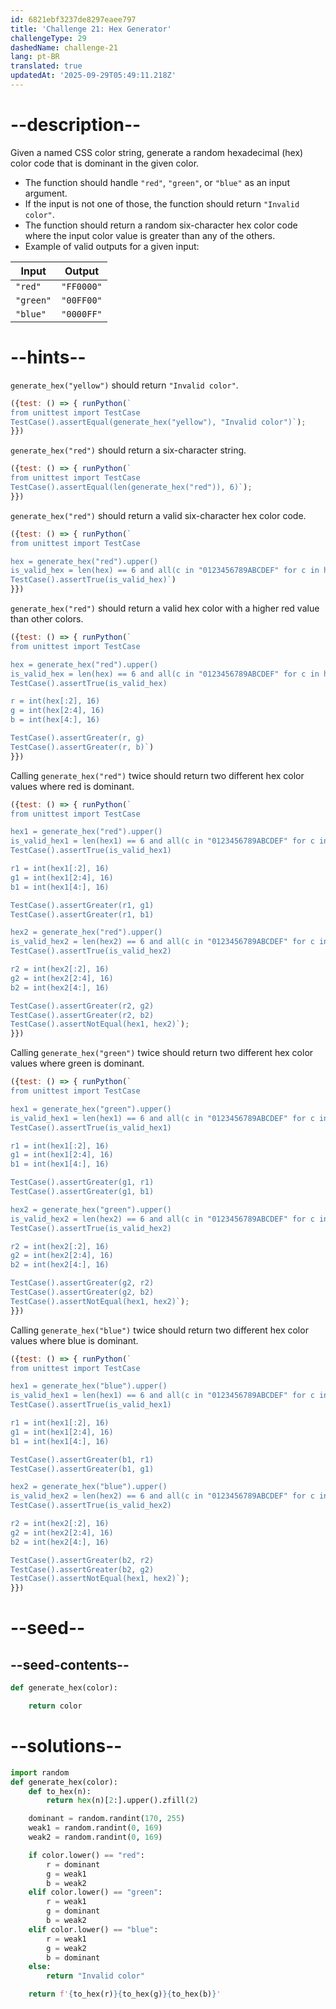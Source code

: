 ```yaml
---
id: 6821ebf3237de8297eaee797
title: 'Challenge 21: Hex Generator'
challengeType: 29
dashedName: challenge-21
lang: pt-BR
translated: true
updatedAt: '2025-09-29T05:49:11.218Z'
---
```


# --description--

Given a named CSS color string, generate a random hexadecimal (hex) color code that is dominant in the given color.

- The function should handle `"red"`, `"green"`, or `"blue"` as an input argument.
- If the input is not one of those, the function should return `"Invalid color"`.
- The function should return a random six-character hex color code where the input color value is greater than any of the others.
- Example of valid outputs for a given input:

| Input   | Output   |
|---------|----------|
| `"red"`   | `"FF0000"` |
| `"green"` | `"00FF00"` |
| `"blue"`  | `"0000FF"` |

# --hints--

`generate_hex("yellow")` should return `"Invalid color"`.

```js
({test: () => { runPython(`
from unittest import TestCase
TestCase().assertEqual(generate_hex("yellow"), "Invalid color")`);
}})
```

`generate_hex("red")` should return a six-character string.

```js
({test: () => { runPython(`
from unittest import TestCase
TestCase().assertEqual(len(generate_hex("red")), 6)`);
}})
```

`generate_hex("red")` should return a valid six-character hex color code.

```js
({test: () => { runPython(`
from unittest import TestCase

hex = generate_hex("red").upper()
is_valid_hex = len(hex) == 6 and all(c in "0123456789ABCDEF" for c in hex)
TestCase().assertTrue(is_valid_hex)`)
}})
```

`generate_hex("red")` should return a valid hex color with a higher red value than other colors.

```js
({test: () => { runPython(`
from unittest import TestCase

hex = generate_hex("red").upper()
is_valid_hex = len(hex) == 6 and all(c in "0123456789ABCDEF" for c in hex)
TestCase().assertTrue(is_valid_hex)

r = int(hex[:2], 16)
g = int(hex[2:4], 16)
b = int(hex[4:], 16)

TestCase().assertGreater(r, g)
TestCase().assertGreater(r, b)`)
}})
```

Calling `generate_hex("red")` twice should return two different hex color values where red is dominant.

```js
({test: () => { runPython(`
from unittest import TestCase

hex1 = generate_hex("red").upper()
is_valid_hex1 = len(hex1) == 6 and all(c in "0123456789ABCDEF" for c in hex1)
TestCase().assertTrue(is_valid_hex1)

r1 = int(hex1[:2], 16)
g1 = int(hex1[2:4], 16)
b1 = int(hex1[4:], 16)

TestCase().assertGreater(r1, g1)
TestCase().assertGreater(r1, b1)

hex2 = generate_hex("red").upper()
is_valid_hex2 = len(hex2) == 6 and all(c in "0123456789ABCDEF" for c in hex2)
TestCase().assertTrue(is_valid_hex2)

r2 = int(hex2[:2], 16)
g2 = int(hex2[2:4], 16)
b2 = int(hex2[4:], 16)

TestCase().assertGreater(r2, g2)
TestCase().assertGreater(r2, b2)
TestCase().assertNotEqual(hex1, hex2)`);
}})
```

Calling `generate_hex("green")` twice should return two different hex color values where green is dominant.

```js
({test: () => { runPython(`
from unittest import TestCase

hex1 = generate_hex("green").upper()
is_valid_hex1 = len(hex1) == 6 and all(c in "0123456789ABCDEF" for c in hex1)
TestCase().assertTrue(is_valid_hex1)

r1 = int(hex1[:2], 16)
g1 = int(hex1[2:4], 16)
b1 = int(hex1[4:], 16)

TestCase().assertGreater(g1, r1)
TestCase().assertGreater(g1, b1)

hex2 = generate_hex("green").upper()
is_valid_hex2 = len(hex2) == 6 and all(c in "0123456789ABCDEF" for c in hex2)
TestCase().assertTrue(is_valid_hex2)

r2 = int(hex2[:2], 16)
g2 = int(hex2[2:4], 16)
b2 = int(hex2[4:], 16)

TestCase().assertGreater(g2, r2)
TestCase().assertGreater(g2, b2)
TestCase().assertNotEqual(hex1, hex2)`);
}})
```

Calling `generate_hex("blue")` twice should return two different hex color values where blue is dominant.

```js
({test: () => { runPython(`
from unittest import TestCase

hex1 = generate_hex("blue").upper()
is_valid_hex1 = len(hex1) == 6 and all(c in "0123456789ABCDEF" for c in hex1)
TestCase().assertTrue(is_valid_hex1)

r1 = int(hex1[:2], 16)
g1 = int(hex1[2:4], 16)
b1 = int(hex1[4:], 16)

TestCase().assertGreater(b1, r1)
TestCase().assertGreater(b1, g1)

hex2 = generate_hex("blue").upper()
is_valid_hex2 = len(hex2) == 6 and all(c in "0123456789ABCDEF" for c in hex2)
TestCase().assertTrue(is_valid_hex2)

r2 = int(hex2[:2], 16)
g2 = int(hex2[2:4], 16)
b2 = int(hex2[4:], 16)

TestCase().assertGreater(b2, r2)
TestCase().assertGreater(b2, g2)
TestCase().assertNotEqual(hex1, hex2)`);
}})
```

# --seed--

## --seed-contents--

```py
def generate_hex(color):

    return color
```

# --solutions--

```py
import random
def generate_hex(color):
    def to_hex(n):
        return hex(n)[2:].upper().zfill(2)

    dominant = random.randint(170, 255)
    weak1 = random.randint(0, 169)
    weak2 = random.randint(0, 169)

    if color.lower() == "red":
        r = dominant
        g = weak1
        b = weak2
    elif color.lower() == "green":
        r = weak1
        g = dominant
        b = weak2
    elif color.lower() == "blue":
        r = weak1
        g = weak2
        b = dominant
    else:
        return "Invalid color"

    return f'{to_hex(r)}{to_hex(g)}{to_hex(b)}'
```
